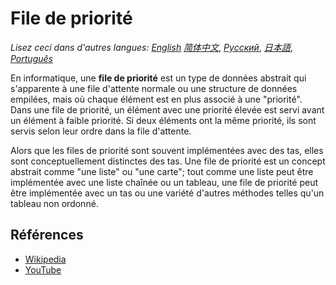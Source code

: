 # File de priorité

_Lisez ceci dans d'autres langues:_
[_English_](README.md)
[_简体中文_](README.zh-CN.md),
[_Русский_](README.ru-RU.md),
[_日本語_](README.ja-JP.md),
[_Português_](README.pt-BR.md)

En informatique, une **file de priorité** est un type
de données abstrait qui s'apparente à une file d'attente normale
ou une structure de données empilées, mais où chaque élément est
en plus associé à une "priorité".
Dans une file de priorité, un élément avec une priorité élevée
est servi avant un élément à faible priorité. Si deux éléments ont
la même priorité, ils sont servis selon leur ordre dans la file
d'attente.

Alors que les files de priorité sont souvent implémentées avec des tas,
elles sont conceptuellement distinctes des tas. Une file de priorité
est un concept abstrait comme "une liste" ou "une carte"; tout comme
une liste peut être implémentée avec une liste chaînée ou un tableau,
une file de priorité peut être implémentée avec un tas ou une variété
d'autres méthodes telles qu'un tableau non ordonné.

## Références

- [Wikipedia](https://en.wikipedia.org/wiki/Priority_queue)
- [YouTube](https://www.youtube.com/watch?v=wptevk0bshY&list=PLLXdhg_r2hKA7DPDsunoDZ-Z769jWn4R8&index=6)
